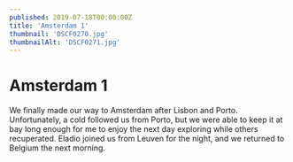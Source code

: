 ```yaml
---
published: 2019-07-18T00:00:00Z
title: 'Amsterdam 1'
thumbnail: 'DSCF0270.jpg'
thumbnailAlt: 'DSCF0271.jpg'
---
```

# Amsterdam 1

We finally made our way to Amsterdam after Lisbon and Porto. Unfortunately, a cold followed us from Porto, but we were able to keep it at bay long enough for me to enjoy the next day exploring while others recuperated. Eladio joined us from Leuven for the night, and we returned to Belgium the next morning.

